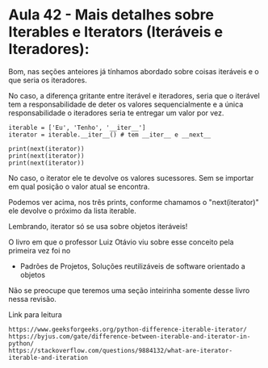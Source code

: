 # Aula 42 - Mais detalhes sobre Iterables e Iterators (Iteráveis e Iteradores):
Bom, nas seções anteiores já tínhamos abordado sobre coisas iteráveis e o que seria os iteradores.

No caso, a diferença gritante entre iterável e iteradores, seria que o iterável tem a responsabilidade de deter os valores sequencialmente e a única responsabilidade o iteradores seria te entregar um valor por vez.

    iterable = ['Eu', 'Tenho', '__iter__']
    iterator = iterable.__iter__() # tem __iter__ e __next__

    print(next(iterator))
    print(next(iterator))
    print(next(iterator))

No caso, o iterator ele te devolve os valores sucessores. Sem se importar em qual posição o valor atual se encontra.

Podemos ver acima, nos três prints, conforme chamamos o "next(iterator)" ele devolve o próximo da lista iterable.

Lembrando, iterator só se usa sobre objetos iteráveis!

O livro em que o professor Luiz Otávio viu sobre esse conceito pela primeira vez foi no

- Padrões de Projetos, Soluções reutilizáveis de software orientado a objetos

Não se preocupe que teremos uma seção inteirinha somente desse livro nessa revisão.

Link para leitura

    https://www.geeksforgeeks.org/python-difference-iterable-iterator/
    https://byjus.com/gate/difference-between-iterable-and-iterator-in-python/
    https://stackoverflow.com/questions/9884132/what-are-iterator-iterable-and-iteration
